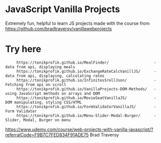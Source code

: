 # JavaScript Vanilla Projects
Extremely fun, helpful to learn JS projects made with the course from https://github.com/bradtraversy/vanillawebprojects 

# Try here 
         https://tonikprofik.github.io/MealFinder/                    - data from api, displaying meals
         https://tonikprofik.github.io/ExchangeRateCalcVanillJS/      - data from api, displaying, calculating rates
         https://tonikprofik.github.io/InfinitesSrollJson/            - Fetching from api on scroll
         https://tonikprofik.github.io/VanillaProjects-DOM-Methods/   - using JavaScript methods on arrays and DOM
         https://tonikprofik.github.io/MovieSeatVanillaJS/            - DOM manipulating, styling CSS/HTML
         https://tonikprofik.github.io/FormValidatorVanillaJS/        - Form Validator 
         https://tonikprofik.github.io/Menu-Slider-Modal-Burger/      - Slider, Modal, Burger on menu
         
https://www.udemy.com/course/web-projects-with-vanilla-javascript/?referralCode=F9B7C7FED834F91ADE75 Brad Traversy
